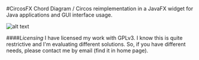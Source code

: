 #CircosFX
Chord Diagram / Circos reimplementation in a JavaFX widget for Java applications and GUI interface usage.

![alt text](https://github.com/paolopavan/circosFX/blob/master/demo/circos%20widget%202%20borderless.png "Example chart")




####_Licensing_
I have licensed my work with GPLv3. I know this is quite restrictive and I'm evaluating different solutions. 
So, if you have different needs, please contact me by email (find it in home page).
